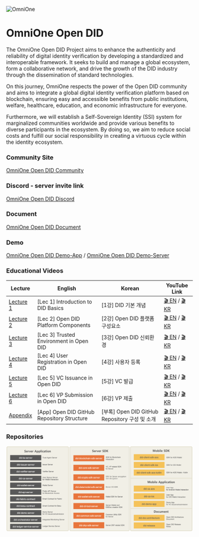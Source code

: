 ![OmniOne](https://www.omnione.net/layout/images/contents/bi_type.png)

# OmniOne Open DID
The OmniOne Open DID Project aims to enhance the authenticity and reliability of digital identity verification by developing a standardized and interoperable framework. It seeks to build and manage a global ecosystem, form a collaborative network, and drive the growth of the DID industry through the dissemination of standard technologies. 

On this journey, OmniOne respects the power of the Open DID community and aims to integrate a global digital identity verification platform based on blockchain, ensuring easy and accessible benefits from public institutions, welfare, healthcare, education, and economic infrastructure for everyone. 

Furthermore, we will establish a Self-Sovereign Identity (SSI) system for marginalized communities worldwide and provide various benefits to diverse participants in the ecosystem. By doing so, we aim to reduce social costs and fulfill our social responsibility in creating a virtuous cycle within the identity ecosystem.

### Community Site
[OmniOne Open DID Community](https://opendid.omnione.net/community/)

### Discord - server invite link
[OmniOne Open DID Discord](https://discord.gg/vYJ3nv9ZK4)

### Document
[OmniOne Open DID Document](https://omnioneid.github.io/?locale=en&version=V1.0.0#/)

### Demo 
[OmniOne Open DID Demo-App](https://omnioneid.github.io/did-demo-app)  /  [OmniOne Open DID Demo-Server](https://github.com/OmniOneID/did-demo-server)

### Educational Videos
| Lecture | English | Korean | YouTube Link |
|---------|---------|--------|--------------|
| [Lecture 1](https://opendid.omnione.net/community/detail?idx=1037) | [Lec 1] Introduction to DID Basics | [1강] DID 기본 개념 | [🎬 EN](https://www.youtube.com/watch?v=59FRLpMAS2w) / [🎬 KR](https://www.youtube.com/watch?v=98qFzeEC55Y) |
| [Lecture 2](https://opendid.omnione.net/community/detail?idx=1037) | [Lec 2] Open DID Platform Components | [2강] Open DID 플랫폼 구성요소 | [🎬 EN]() / [🎬 KR]() |
| [Lecture 3](https://opendid.omnione.net/community/detail?idx=1037) | [Lec 3] Trusted Environment in Open DID | [3강] Open DID 신뢰환경 | [🎬 EN]() / [🎬 KR]() |
| [Lecture 4](https://opendid.omnione.net/community/detail?idx=1037) | [Lec 4] User Registration in Open DID | [4강] 사용자 등록 | [🎬 EN]() / [🎬 KR]() |
| [Lecture 5](https://opendid.omnione.net/community/detail?idx=1037) | [Lec 5] VC Issuance in Open DID | [5강] VC 발급 | [🎬 EN]() / [🎬 KR]() |
| [Lecture 6](https://opendid.omnione.net/community/detail?idx=1037) | [Lec 6] VP Submission in Open DID | [6강] VP 제출 | [🎬 EN]() / [🎬 KR]() |
| [Appendix](https://opendid.omnione.net/community/detail?idx=1037) | [App] Open DID GitHub Repository Structure | [부록] Open DID GitHub Repository 구성 및 소개 | [🎬 EN]() / [🎬 KR]() |

### Repositories
![OmniOne Open DID Repositories Overview](./repositories_overview.png)
